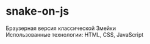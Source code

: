 # snake-on-js

Браузерная версия классической Змейки  
Использованные технологии: HTML, CSS, JavaScript
